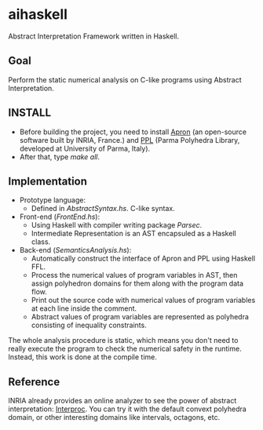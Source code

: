 aihaskell
=========

Abstract Interpretation Framework written in Haskell.

## Goal

Perform the static numerical analysis on C-like programs using Abstract Interpretation.

## INSTALL

* Before building the project, you need to install [Apron](http://apron.cri.ensmp.fr/library/) (an open-source software built by INRIA, France.) and [PPL](http://bugseng.com/products/ppl/) (Parma Polyhedra Library, developed at University of Parma, Italy).
* After that, type _make all_.

## Implementation

* Prototype language:
  * Defined in _AbstractSyntax.hs_. C-like syntax.
* Front-end (_FrontEnd.hs_):
  * Using Haskell with compiler writing package _Parsec_.
  * Intermediate Representation is an AST encapsuled as a Haskell class.
* Back-end (_SemanticsAnalysis.hs_):
  * Automatically construct the interface of Apron and PPL using Haskell FFL.
  * Process the numerical values of program variables in AST, then assign polyhedron domains for them along with the program data flow.
  * Print out the source code with numerical values of program variables at each line inside the comment.
  * Abstract values of program variables are represented as polyhedra consisting of inequality constraints.

The whole analysis procedure is static, which means you don't need to really execute the program to check the numerical safety in the runtime. Instead, this work is done at the compile time.

## Reference

INRIA already provides an online analyzer to see the power of abstract interpretation: [Interproc](http://pop-art.inrialpes.fr/interproc/interprocweb.cgi). You can try it with the default convext polyhedra domain, or other interesting domains like intervals, octagons, etc.
